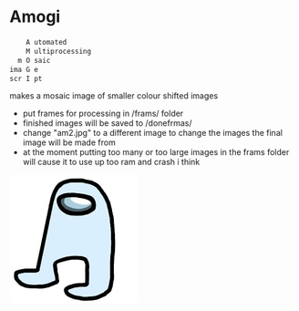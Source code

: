 # Amogi

        A utomated
        M ultiprocessing
      m O saic
    ima G e
    scr I pt

makes a mosaic image of smaller colour shifted images

 - put frames for processing in /frams/ folder
 - finished images will be saved to /donefrmas/
 - change "am2.jpg" to a different image to change the images the final image will be made from
 - at the moment putting too many or too large images in the frams folder will cause it to use up too ram and crash i think
 
 ![SUSPICIOUS](https://raw.githubusercontent.com/xoieds/amogi/main/w.jpg)

